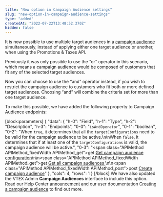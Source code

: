 ```yaml
---
title: "New option in Campaign Audience settings"
slug: "new-option-in-campaign-audience-settings"
type: "added"
createdAt: "2022-07-22T13:48:52.370Z"
hidden: false
---
```

It is now possible to use multiple target audiences in a [campaign audience](https://help.vtex.com/en/tutorial/campaign-audiences--3o7lhpNseXY2WmjZO0gQ6m) simultaneously, instead of applying either one target audience or another, when using the Promotions & Taxes API.

Previously it was only possible to use the “or” operator in this scenario, which means a campaign audience would be composed of customers that fit any of the selected target audiences.

Now you can choose to use the “and” operator instead, if you wish to restrict the campaign audience to customers who fit both or more defined target audiences. Choosing “and” will combine the criteria set for more than one target audience.

To make this possible, we have added the following property to Campaign Audience endpoints:

[block:parameters]
{
  "data": {
    "h-0": "Field",
    "h-1": "Type",
    "h-2": "Description",
    "h-3": "Endpoints",
    "0-0": "`isAndOperator`",
    "0-1": "boolean",
    "0-2": "When `true`, it determines that all the `targetConfigurations` need to be valid for the campaign audience to be active.\n\nWhen `false`, it determines that if at least one of the `targetConfigurations` is valid, the campaign audience will be active.",
    "0-3": "<span class=\"APIMethod APIMethod_fixedWidth APIMethod_get\">get</span> [Get campaign audience configuration](https://developers.vtex.com/vtex-rest-api/reference/getcampaignconfiguration)\n\n<span class=\"APIMethod APIMethod_fixedWidth APIMethod_get\">get</span> [Get all campaign audiences ](https://developers.vtex.com/vtex-rest-api/reference/getcampaignaudiences)\n\n<span class=\"APIMethod APIMethod_fixedWidth APIMethod_post\">post</span> [Create campaign audience](https://developers.vtex.com/vtex-rest-api/reference/setcampaignconfiguration)"
  },
  "cols": 4,
  "rows": 1
}
[/block]
We have also updated the VTEX Admin **Campaign Audiences** interface to include this option. Read our Help Center [announcement](https://help.vtex.com/en/announcements/campaign-promotions-new-option-when-configuring-target-audience--UJOyf1nYJ0xHXl88RytJ5) and our user documentation [Creating a campaign audience](https://help.vtex.com/en/tutorial/creating-campaign-audiences--6cnuDZJzIkIeocewAQQK4K) to find out more.